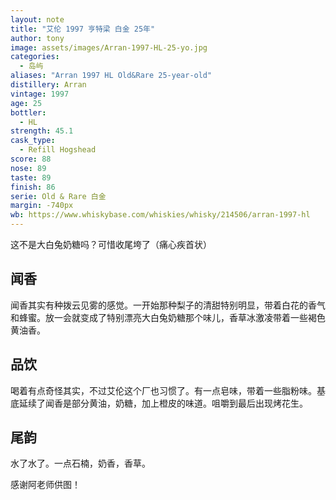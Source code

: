 ```yaml
---
layout: note
title: "艾伦 1997 亨特梁 白金 25年"
author: tony
image: assets/images/Arran-1997-HL-25-yo.jpg
categories:
  - 岛屿
aliases: "Arran 1997 HL Old&Rare 25-year-old"
distillery: Arran
vintage: 1997
age: 25
bottler:
  - HL
strength: 45.1
cask_type:
  - Refill Hogshead
score: 88
nose: 89
taste: 89
finish: 86
serie: Old & Rare 白金
margin: -740px
wb: https://www.whiskybase.com/whiskies/whisky/214506/arran-1997-hl
---
```

这不是大白兔奶糖吗？可惜收尾垮了（痛心疾首状）

## 闻香
闻香其实有种拨云见雾的感觉。一开始那种梨子的清甜特别明显，带着白花的香气和蜂蜜。放一会就变成了特别漂亮大白兔奶糖那个味儿，香草冰激凌带着一些褐色黄油香。

## 品饮
喝着有点奇怪其实，不过艾伦这个厂也习惯了。有一点皂味，带着一些脂粉味。基底延续了闻香是部分黄油，奶糖，加上橙皮的味道。咀嚼到最后出现烤花生。

## 尾韵
水了水了。一点石楠，奶香，香草。

感谢阿老师供图！
